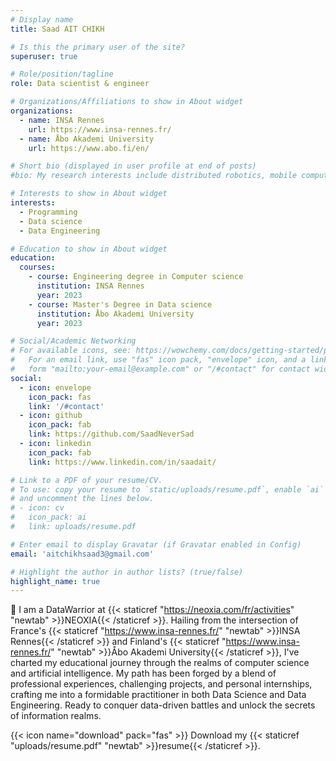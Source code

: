 ```yaml
---
# Display name
title: Saad AIT CHIKH

# Is this the primary user of the site?
superuser: true

# Role/position/tagline
role: Data scientist & engineer

# Organizations/Affiliations to show in About widget
organizations:
  - name: INSA Rennes
    url: https://www.insa-rennes.fr/
  - name: Åbo Akademi University
    url: https://www.abo.fi/en/

# Short bio (displayed in user profile at end of posts)
#bio: My research interests include distributed robotics, mobile computing and programmable matter.

# Interests to show in About widget
interests:
  - Programming
  - Data science
  - Data Engineering

# Education to show in About widget
education:
  courses:
    - course: Engineering degree in Computer science
      institution: INSA Rennes
      year: 2023
    - course: Master's Degree in Data science
      institution: Åbo Akademi University
      year: 2023

# Social/Academic Networking
# For available icons, see: https://wowchemy.com/docs/getting-started/page-builder/#icons
#   For an email link, use "fas" icon pack, "envelope" icon, and a link in the
#   form "mailto:your-email@example.com" or "/#contact" for contact widget.
social:
  - icon: envelope
    icon_pack: fas
    link: '/#contact'
  - icon: github
    icon_pack: fab
    link: https://github.com/SaadNeverSad
  - icon: linkedin
    icon_pack: fab
    link: https://www.linkedin.com/in/saadait/

# Link to a PDF of your resume/CV.
# To use: copy your resume to `static/uploads/resume.pdf`, enable `ai` icons in `params.toml`,
# and uncomment the lines below.
# - icon: cv
#   icon_pack: ai
#   link: uploads/resume.pdf

# Enter email to display Gravatar (if Gravatar enabled in Config)
email: 'aitchikhsaad3@gmail.com'

# Highlight the author in author lists? (true/false)
highlight_name: true
---
```

👋 I am a DataWarrior at {{< staticref "https://neoxia.com/fr/activities" "newtab" >}}NEOXIA{{< /staticref >}}. Hailing from the intersection of France's {{< staticref "https://www.insa-rennes.fr/" "newtab" >}}INSA Rennes{{< /staticref >}} and Finland's {{< staticref "https://www.insa-rennes.fr/" "newtab" >}}Åbo Akademi University{{< /staticref >}}, I've charted my educational journey through the realms of computer science and artificial intelligence. My path has been forged by a blend of professional experiences, challenging projects, and personal internships, crafting me into a formidable practitioner in both Data Science and Data Engineering. Ready to conquer data-driven battles and unlock the secrets of information realms.

{{< icon name="download" pack="fas" >}} Download my {{< staticref "uploads/resume.pdf" "newtab" >}}resume{{< /staticref >}}.
